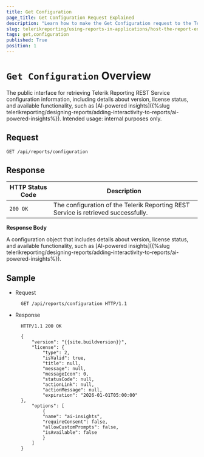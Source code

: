 ```yaml
---
title: Get Configuration
page_title: Get Configuration Request Explained
description: "Learn how to make the Get Configuration request to the Telerik Reporting REST Service and what response to expect."
slug: telerikreporting/using-reports-in-applications/host-the-report-engine-remotely/telerik-reporting-rest-services/rest-api-reference/general-api/get-configuration
tags: get,configuration
published: True
position: 1
---
```


# `Get Configuration` Overview

The public interface for retrieving Telerik Reporting REST Service configuration information, including details about version, license status, and available functionality, such as [AI-powered insights]({%slug telerikreporting/designing-reports/adding-interactivity-to-reports/ai-powered-insights%}). Intended usage: internal purposes only.

## Request

	GET /api/reports/configuration

## Response

| HTTP Status Code | Description |
| ------ | ------ |
|`200 OK`|The configuration of the Telerik Reporting REST Service is retrieved successfully.|

__Response Body__

A configuration object that includes details about version, license status, and available functionality, such as [AI-powered insights]({%slug telerikreporting/designing-reports/adding-interactivity-to-reports/ai-powered-insights%}).

## Sample

* Request

		GET /api/reports/configuration HTTP/1.1

* Response

		HTTP/1.1 200 OK

        {
            "version": "{{site.buildversion}}",
            "license": {
                "type": 2,
                "isValid": true,
                "title": null,
                "message": null,
                "messageIcon": 0,
                "statusCode": null,
                "actionLink": null,
                "actionMessage": null,
                "expiration": "2026-01-01T05:00:00"
        },
            "options": [
                {
                "name": "ai-insights",
                "requireConsent": false,
                "allowCustomPrompts": false,
                "isAvailable": false
                }
            ]
        }
